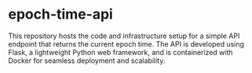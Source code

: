 # epoch-time-api
This repository hosts the code and infrastructure setup for a simple API endpoint that returns the current epoch time. The API is developed using Flask, a lightweight Python web framework, and is containerized with Docker for seamless deployment and scalability.
